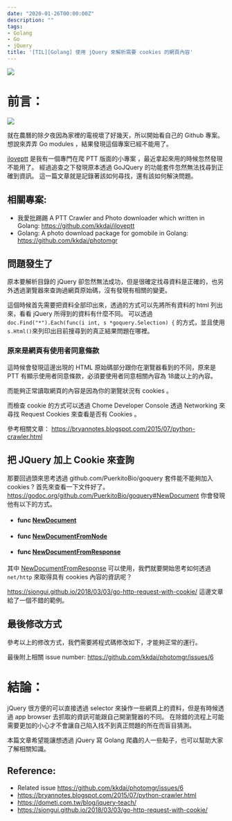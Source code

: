 ```yaml
---
date: "2020-01-26T00:00:00Z"
description: ""
tags:
- Golang
- Go
- jQuery
title: '[TIL][Golang] 使用 jQuery 來解析需要 cookies 的網頁內容'
---
```


![](https://golang.org/lib/godoc/images/go-logo-blue.svg)

# 前言：

![](https://github.com/kkdai/iloveptt/blob/master/snapshot/1.png?raw=true)

就在農曆的除夕夜因為家裡的電視壞了好幾天，所以開始看自己的 Github 專案。想說來弄弄 Go modules ，結果發現這個專案已經不能用了。

 [iloveptt](https://github.com/kkdai/iloveptt) 是我有一個專門在爬 PTT 版面的小專案 ，最近拿起來用的時候忽然發現不能用了。 經過追查之下發現原本透過 GoJQuery 的功能套件忽然無法找尋到正確到資訊。 這一篇文章就是記錄著該如何尋找，還有該如何解決問題。

## 相關專案:

- 我愛批踢踢 A PTT Crawler and Photo downloader which written in Golang:  https://github.com/kkdai/iloveptt
- Golang: A photo download package for gomobile in Golang: https://github.com/kkdai/photomgr

## 問題發生了

原本要解析目錄的 jQuery 卻忽然無法成功，但是很確定找尋資料是正確的，也另外透過瀏覽器來查詢過網頁原始碼，沒有發現有相關的變更。

<script src="https://gist.github.com/kkdai/02e2af4f586208ef1ee678e585a817cd.js"></script>
這個時候首先需要把資料全部印出來，透過的方式可以先將所有資料的˙html 列出來，看看 jQuery 所得到的資料有什麼不同。  可以透過  `doc.Find("*").Each(func(i int, s *goquery.Selection) {` 的方式，並且使用 `s.Html()`來列印出目前搜尋到的真正結果問題在哪裡。



### 原來是網頁有使用者同意條款



這時候會發現這邊出現的 HTML 原始碼部分跟你在瀏覽器看到的不同，原來是 PTT 有顯示使用者同意條款，必須要使用者同意相關內容為 18歲以上的內容。 

而能夠正常讀取網頁的內容是因為你的瀏覽狀況有 cookies 。

而檢查  cookie 的方式可以透過 Chome Developer Console 透過 Networking 來尋找 Request Cookies 來查看是否有 Cookies 。 

參考相關文章： https://bryannotes.blogspot.com/2015/07/python-crawler.html 



## 把 JQuery 加上 Cookie 來查詢

那要回過頭來思考透過  github.com/PuerkitoBio/goquery 套件能不能夠加入 cookies ? 首先來查看一下文件好了。 https://godoc.org/github.com/PuerkitoBio/goquery#NewDocument  你會發現他有以下的方式。

- #### func [NewDocument](https://github.com/PuerkitoBio/goquery/blob/master/type.go#L38) 

- #### func [NewDocumentFromNode](https://github.com/PuerkitoBio/goquery/blob/master/type.go#L27) 

- #### func [NewDocumentFromResponse](https://github.com/PuerkitoBio/goquery/blob/master/type.go#L65) 

其中 [NewDocumentFromResponse](https://github.com/PuerkitoBio/goquery/blob/master/type.go#L65)  可以使用，我們就要開始思考如何透過 `net/http` 來取得具有 cookies 內容的資訊呢？

https://siongui.github.io/2018/03/03/go-http-request-with-cookie/ 這邊文章給了一個不錯的範例。

<script src="https://gist.github.com/kkdai/abc4944f17d87fd68dda07388005c07a.js"></script>
## 最後修改方式

參考以上的修改方式，我們需要將程式碼修改如下，才能夠正常的運行。

<script src="https://gist.github.com/kkdai/77d2061d0221d5e9996d412c1a5e5b7b.js"></script>
最後附上相關 issue number: https://github.com/kkdai/photomgr/issues/6



# 結論：

jQuery 很方便的可以直接透過 selector 來操作一些網頁上的資料，但是有時候透過 app browser  去抓取的資訊可能跟自己開瀏覽器的不同。 在除錯的流程上可能需要更加的小心才不會讓自己陷入找不到真正問題的所在而盲目猜測。

本篇文章希望能讓想透過 jQuery  寫 Golang 爬蟲的人一些點子，也可以幫助大家了解相關知識。

## **Reference:**

- Related issue https://github.com/kkdai/photomgr/issues/6
- https://bryannotes.blogspot.com/2015/07/python-crawler.html
- https://dometi.com.tw/blog/jquery-teach/
- https://siongui.github.io/2018/03/03/go-http-request-with-cookie/
